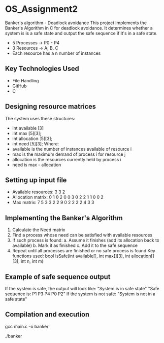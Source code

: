 # OS_Assignment2

Banker's algorithm - Deadlock avoidance
This project implements the Banker's Algorithm in C for deadlock avoidance. It determines whether a system is is a safe state and output the safe sequence if it's in a safe state. 
- 5 Processes -> P0 - P4
- 3 Resources -> A, B, C
- Each resource has a n number of instances
## Key Technologies Used
- File Handling
- GitHub
- C 
## Designing resource matrices
The system uses these structures:
- int available [3]
- int max [5][3];
- int allocation [5][3];
- int need [5][3];
Where:
- available is the number of instances available of resource i
- max is the maximum demand of process i for resource j
- allocation is the resources currently held by process i
- need is max - allocation
## Setting up input file
- Available resources: 3 3 2
- Allocation matrix:
0 1 0
2 0 0
3 0 2
2 1 1
0 0 2
- Max matrix:
7 5 3
3 2 2
9 0 2
2 2 2
4 3 3
## Implementing the Banker's Algorithm
1. Calculate the Need matrix
2. Find a process whose need can be satisfied with available resources
3. If such process is found:
	a. Assume it finishes (add its allocation back to available)
	b. Mark it as finished
	c. Add it to the safe sequence
4. Repeat until all processes are finished or no safe process is found
Key functions used:
bool isSafe(int available[], int max[][3], int allocation[][3], int n, int m)
## Example of safe sequence output
If the system is safe, the output will look like:
"System is in safe state"
"Safe sequence is: P1 P3 P4 P0 P2"
If the system is not safe:
"System is not in a safe state"
## Compilation and execution
gcc main.c -o banker

./banker

